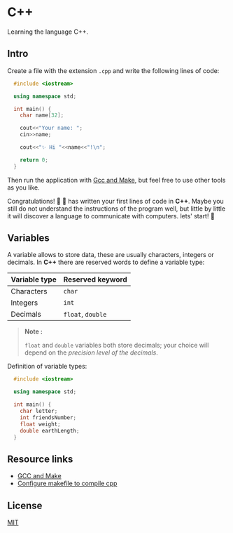 # C++

Learning the language C++.

## Intro

Create a file with the extension `.cpp` and write the following lines of code:

```c++
  #include <iostream>

  using namespace std;

  int main() {
    char name[32];

    cout<<"Your name: ";
    cin>>name;

    cout<<"✨ Hi "<<name<<"!\n";

    return 0;
  }

```

Then run the application with [Gcc and Make](https://www3.ntu.edu.sg/home/ehchua/programming/cpp/gcc_make.html), but feel free to use other tools as you like.

Congratulations! :tada: :tada: has written your first lines of code in __C++__. Maybe you still do not understand the instructions of the program well, but little by little it will discover a language to communicate with computers. lets' start! :rocket:

## Variables

A variable allows to store data, these are usually characters, integers or decimals. In __C++__ there are reserved words to define a variable type:

| Variable type | Reserved keyword  |
| :------------ | ----------------- |
| Characters    | `char`            |
| Integers      | `int`             |
| Decimals      | `float`, `double` |

> __Note :__
>
> `float` and `double` variables both store decimals; your choice will depend on the _precision level of the decimals_.

Definition of variable types:

```c++
  #include <iostream>

  using namespace std;

  int main() {
    char letter;
    int friendsNumber;
    float weight;
    double earthLength;
  }
```

## Resource links

* [GCC and Make](https://www3.ntu.edu.sg/home/ehchua/programming/cpp/gcc_make.html)
* [Configure makefile to compile cpp](https://www.ivofilot.nl/posts/view/19/Using+a+Makefile+for+compiling+your+program)

## License

[MIT](./LICENSE)
